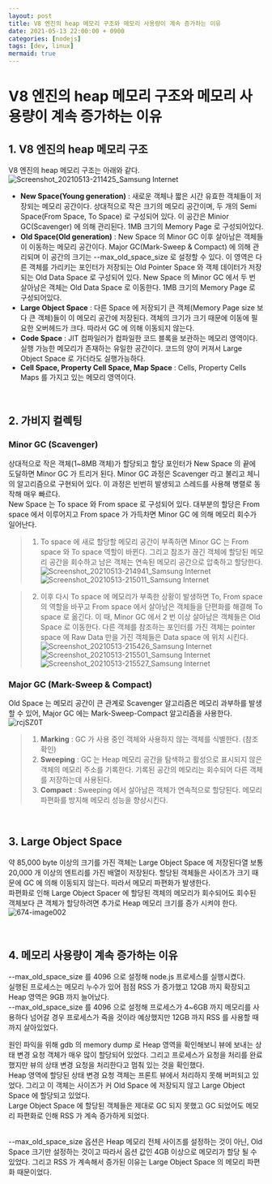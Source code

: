 ```yaml
---
layout: post
title: V8 엔진의 heap 메모리 구조와 메모리 사용량이 계속 증가하는 이유
date: 2021-05-13 22:00:00 + 0900
categories: [nodejs]
tags: [dev, linux]
mermaid: true
---
```

# V8 엔진의 heap 메모리 구조와 메모리 사용량이 계속 증가하는 이유

## 1. V8 엔진의 heap 메모리 구조
V8 엔진의 heap 메모리 구조는 아래와 같다.   
![Screenshot_20210513-211425_Samsung Internet](https://user-images.githubusercontent.com/13375810/118124211-3d9c1080-b430-11eb-8066-3c196978b19a.jpg)

- __New Space(Young generation)__ : 새로운 객체나 짧은 시간 유효한 객체들이 저장되는 메모리 공간이다. 상대적으로 작은 크기의 메모리 공간이며, 두 개의 Semi Space(From Space, To Space) 로 구성되어 있다. 이 공간은 Minior GC(Scavenger) 에 의해 관리된다. 1MB 크기의 Memory Page 로 구성되어있다.   
- __Old Space(Old generation)__ : New Space 의 Minor GC 이후 살아남은 객체들이 이동하는 메모리 공간이다. Major GC(Mark-Sweep & Compact) 에 의해 관리되며 이 공간의 크기는 --max_old_space_size 로 설정할 수 있다. 이 영역은 다른 객체를 가리키는 포인터가 저장되는 Old Pointer Space 와 객체 데이터가 저장되는 Old Data Space 로 구성되어 있다. New Space 의 Minor GC 에서 두 번 살아남은 객체는 Old Data Space 로 이동한다. 1MB 크기의 Memory Page 로 구성되어있다.
- __Large Object Space__ : 다른 Space 에 저장되기 큰 객체(Memory Page size 보다 큰 객체)들이 이 메모리 공간에 저장된다. 객체의 크기가 크기 때문에 이동에 필요한 오버헤드가 크다. 따라서 GC 에 의해 이동되지 않는다.
- __Code Space__ : JIT 컴파일러가 컴파일한 코드 블록을 보관하는 메모리 영역이다. 실행 가능한 메모리가 존재하는 유일한 공간이다. 코드의 양이 커져서 Large Object Space 로 가더라도 실행가능하다.
- __Cell Space, Property Cell Space, Map Space__ : Cells, Property Cells Maps 를 가지고 있는 메모리 영역이다.

<br/>

## 2. 가비지 컬렉팅
### Minor GC (Scavenger)
상대적으로 작은 객체(1~8MB 객체)가 할당되고 할당 포인터가 New Space 의 끝에 도달하면 Minor GC 가 트리거 된다. Minor GC 과정은 Scavenger 라고 불리고 체니의 알고리즘으로 구현되어 있다. 이 과정은 빈번히 발생되고 스레드를 사용해 병렬로 동작해 매우 빠르다.   
New Space 는 To space 와 From space 로 구성되어 있다. 대부분의 할당은 From space 에서 이루어지고 From space 가 가득차면 Minor GC 에 의해 메모리 회수가 일어난다.   

> 1. To space 에 새로 할당할 메모리 공간이 부족하면 Minor GC 는 From space 와 To space 역할이 바뀐다. 그리고 참조가 끊긴 객체에 할당된 메모리 공간을 회수하고 남은 객체는 연속된 메모리 공간으로 압축하고 할당한다.   
![Screenshot_20210513-214941_Samsung Internet](https://user-images.githubusercontent.com/13375810/118127839-23b0fc80-b435-11eb-9a8d-bbf92c1de179.jpg)
![Screenshot_20210513-215011_Samsung Internet](https://user-images.githubusercontent.com/13375810/118127920-34fa0900-b435-11eb-8cec-a98d942614c3.jpg)

> 2. 이후 다시 To space 에 메모리가 부족한 상황이 발생하면 To, From space 의 역할을 바꾸고 From space 에서 살아남은 객체들을 단편화를 해결해 To space 로 옮긴다. 이 때, Minor GC 에서 2 번 이상 살아남은 객체들은 Old Space 로 이동한다. 다른 객체를 참조하는 포인터를 가진 객체는 pointer space 에 Raw Data 만을 가진 객체들은 Data space 에 위치 시킨다.   
![Screenshot_20210513-215426_Samsung Internet](https://user-images.githubusercontent.com/13375810/118128397-cc5f5c00-b435-11eb-8ecf-4acad91af694.jpg)
![Screenshot_20210513-215501_Samsung Internet](https://user-images.githubusercontent.com/13375810/118128460-e0a35900-b435-11eb-84bb-1d94abd06ed1.jpg)
![Screenshot_20210513-215527_Samsung Internet](https://user-images.githubusercontent.com/13375810/118128502-f1ec6580-b435-11eb-8f9e-9b8a545d6d41.jpg)

### Major GC (Mark-Sweep & Compact)
Old Space 는 메모리 공간이 큰 관계로 Scavenger 알고리즘은 메모리 과부하를 발생할 수 있어, Major GC 에는 Mark-Sweep-Compact 알고리즘을 사용한다.   
![rcjSZ0T](https://user-images.githubusercontent.com/13375810/118128698-38da5b00-b436-11eb-9214-d18afcd67440.gif)

> 1. __Marking__ : GC 가 사용 중인 객체와 사용하지 않는 객체를 식별한다. (참조 확인)
> 2. __Sweeping__ : GC 는 Heap 메모리 공간을 탐색하고 활성으로 표시되지 않은 객체의 메모리 주소를 기록한다. 기록된 공간의 메모리는 회수되어 다른 객체를 저장하는데 사용된다.
> 3. __Compact__ : Sweeping 에서 살아남은 객체가 연속적으로 할당된다. 메모리 파편화를 방지해 메모리 성능을 향상시킨다.

<br/>

## 3. Large Object Space
약 85,000 byte 이상의 크기를 가진 객체는 Large Object Space 에 저장된다열 보통 20,000 개 이상의 엔트리를 가진 배열이 저장된다. 할당된 객체들은 사이즈가 크기 때문에 GC 에 의해 이동되지 않는다. 따라서 메모리 파편화가 발생한다.   
파편화로 인해 Large Object Spacer 에 할당된 객체의 메모리가 회수되어도 회수된 객체보다 큰 객체가 할당하려면 추가로 Heap 메모리 크기를 증가 시켜야 한다. 
![674-image002](https://user-images.githubusercontent.com/13375810/118131212-30cfea80-b439-11eb-84e9-b32cc1e0c1be.gif)

<br/>

## 4. 메모리 사용량이 계속 증가하는 이유
--max_old_space_size 를 4096 으로 설정해 node.js 프로세스를 실행시켰다.   
실행된 프로세스는 메모리 누수가 있어 점점 RSS 가 증가했고 12GB 까지 확장되고 Heap 영역은 9GB 까지 늘어났다.   
--max_old_space_size 를 4096 으로 설정해 프로세스가 4~6GB 까지 메모리를 사용하다 넘어갈 경우 프로세스가 죽을 것이라 예상했지만 12GB 까지 RSS 를 사용할 때 까지 살아있었다.
<br/>

원인 파익을 위해 gdb 의 memory dump 로 Heap 영역을 확인해보니 뷰에 보내는 상태 변경 요청 객체가 매우 많이 할당되어 있었다. 그리고 프로세스가 요청을 처리를 완료했지만 뷰의 상태 변경 요청을 처리한다고 멈춰 있는 것을 확인했다.   
Heap 영역에 할당된 상태 변경 요청 객체는 프론트 뷰에서 처리하지 못해 버퍼되고 있었다. 그리고 이 객체는 사이즈가 커 Old Space 에 저장되지 않고 Large Object Space 에 할당되고 있었다.   
Large Object Space 에 할당된 객체들은 제대로 GC 되지 못했고 GC 되었어도 메모리 파편화로 인해 RSS 가 계속 증가하게 되었다.   
<br/>

--max_old_space_size 옵션은 Heap 메모리 전체 사이즈를 설정하는 것이 아닌, Old Space 크기만 설정하는 것이고 따라서 옵션 값인 4GB 이상으로 메모리가 할당 될 수 있었다. 그리고 RSS 가 계속해서 증가된 이유는 Large Object Space 의 메모리 파편화 때문이었다.